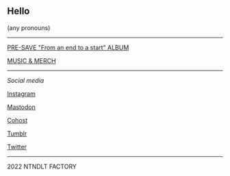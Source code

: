 ## Hello

(any pronouns)

----

[PRE-SAVE "From an end to a start" ALBUM](https://distrokid.com/hyperfollow/nintendult/from-an-end-to-a-start)

[MUSIC & MERCH](https://linktr.ee/nintendult)

----

_Social media_

[Instagram](https://www.instagram.com/nintendult)

<a rel="me" href="https://mastodon.social/@Nintendult">Mastodon</a>

[Cohost](https://cohost.org/nintendult)

[Tumblr](https://blog.nintendult.xyz/)

[Twitter](https://twitter.com/nintendult)

----

2022 NTNDLT FACTORY
